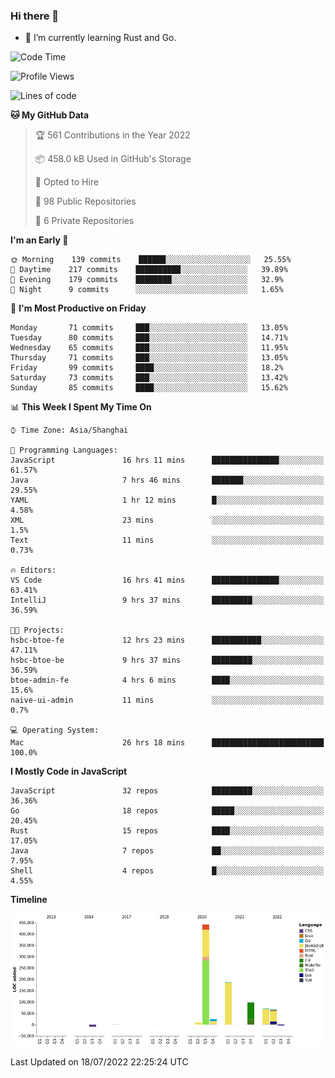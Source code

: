 ### Hi there 👋

- 🌱 I’m currently learning Rust and Go.

<!--START_SECTION:waka-->
![Code Time](http://img.shields.io/badge/Code%20Time-588%20hrs%2042%20mins-blue)

![Profile Views](http://img.shields.io/badge/Profile%20Views-0-blue)

![Lines of code](https://img.shields.io/badge/From%20Hello%20World%20I%27ve%20Written-895%20Thousand%20lines%20of%20code-blue)

**🐱 My GitHub Data** 

> 🏆 561 Contributions in the Year 2022
 > 
> 📦 458.0 kB Used in GitHub's Storage 
 > 
> 💼 Opted to Hire
 > 
> 📜 98 Public Repositories 
 > 
> 🔑 6 Private Repositories  
 > 
**I'm an Early 🐤** 

```text
🌞 Morning    139 commits    ██████░░░░░░░░░░░░░░░░░░░   25.55% 
🌆 Daytime    217 commits    ██████████░░░░░░░░░░░░░░░   39.89% 
🌃 Evening    179 commits    ████████░░░░░░░░░░░░░░░░░   32.9% 
🌙 Night      9 commits      ░░░░░░░░░░░░░░░░░░░░░░░░░   1.65%

```
📅 **I'm Most Productive on Friday** 

```text
Monday       71 commits     ███░░░░░░░░░░░░░░░░░░░░░░   13.05% 
Tuesday      80 commits     ███░░░░░░░░░░░░░░░░░░░░░░   14.71% 
Wednesday    65 commits     ███░░░░░░░░░░░░░░░░░░░░░░   11.95% 
Thursday     71 commits     ███░░░░░░░░░░░░░░░░░░░░░░   13.05% 
Friday       99 commits     ████░░░░░░░░░░░░░░░░░░░░░   18.2% 
Saturday     73 commits     ███░░░░░░░░░░░░░░░░░░░░░░   13.42% 
Sunday       85 commits     ████░░░░░░░░░░░░░░░░░░░░░   15.62%

```


📊 **This Week I Spent My Time On** 

```text
⌚︎ Time Zone: Asia/Shanghai

💬 Programming Languages: 
JavaScript               16 hrs 11 mins      ███████████████░░░░░░░░░░   61.57% 
Java                     7 hrs 46 mins       ███████░░░░░░░░░░░░░░░░░░   29.55% 
YAML                     1 hr 12 mins        █░░░░░░░░░░░░░░░░░░░░░░░░   4.58% 
XML                      23 mins             ░░░░░░░░░░░░░░░░░░░░░░░░░   1.5% 
Text                     11 mins             ░░░░░░░░░░░░░░░░░░░░░░░░░   0.73%

🔥 Editors: 
VS Code                  16 hrs 41 mins      ███████████████░░░░░░░░░░   63.41% 
IntelliJ                 9 hrs 37 mins       █████████░░░░░░░░░░░░░░░░   36.59%

🐱‍💻 Projects: 
hsbc-btoe-fe             12 hrs 23 mins      ███████████░░░░░░░░░░░░░░   47.11% 
hsbc-btoe-be             9 hrs 37 mins       █████████░░░░░░░░░░░░░░░░   36.59% 
btoe-admin-fe            4 hrs 6 mins        ████░░░░░░░░░░░░░░░░░░░░░   15.6% 
naive-ui-admin           11 mins             ░░░░░░░░░░░░░░░░░░░░░░░░░   0.7%

💻 Operating System: 
Mac                      26 hrs 18 mins      █████████████████████████   100.0%

```

**I Mostly Code in JavaScript** 

```text
JavaScript               32 repos            █████████░░░░░░░░░░░░░░░░   36.36% 
Go                       18 repos            █████░░░░░░░░░░░░░░░░░░░░   20.45% 
Rust                     15 repos            ████░░░░░░░░░░░░░░░░░░░░░   17.05% 
Java                     7 repos             ██░░░░░░░░░░░░░░░░░░░░░░░   7.95% 
Shell                    4 repos             █░░░░░░░░░░░░░░░░░░░░░░░░   4.55%

```


**Timeline**

![Chart not found](https://raw.githubusercontent.com/elton/elton/main/charts/bar_graph.png) 


 Last Updated on 18/07/2022 22:25:24 UTC
<!--END_SECTION:waka-->

<!--
**elton/elton** is a ✨ _special_ ✨ repository because its `README.md` (this file) appears on your GitHub profile.

Here are some ideas to get you started:

- 🔭 I’m currently working on ...
- 🌱 I’m currently learning ...
- 👯 I’m looking to collaborate on ...
- 🤔 I’m looking for help with ...
- 💬 Ask me about ...
- 📫 How to reach me: ...
- 😄 Pronouns: ...
- ⚡ Fun fact: ...
-->
